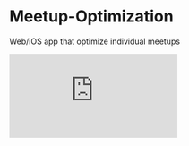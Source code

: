# Meetup-Optimization
Web/iOS app that optimize individual meetups

![Architecture Overview](https://github.com/PugNorange/Meetup-Optimization/blob/main/documentation/architecture_overview_img.pdf)
